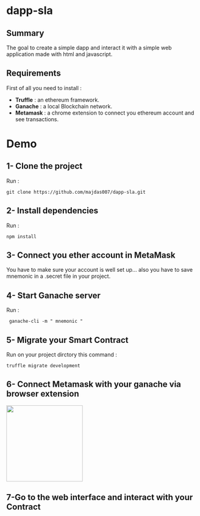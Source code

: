 # dapp-sla
## Summary
 The goal to create a simple dapp and interact it with a simple web application made with html and javascript.
## Requirements
 First of all you need to install :
 - **Truffle** : an ethereum framework.
 - **Ganache** : a local Blockchain network. 
 - **Metamask** :  a chrome extension to connect you ethereum account and see transactions.
# Demo
 
## 1- Clone the project
Run :
```
git clone https://github.com/majdas007/dapp-sla.git
```
## 2- Install dependencies
Run :
```
npm install
```
## 3- Connect you ether account in MetaMask
You have to make sure your account is well set up... also you have to save mnemonic in a .secret file in your project.
## 4- Start Ganache server
Run :
```
 ganache-cli -m " mnemonic " 
```
## 5- Migrate your Smart Contract
Run on your project dirctory this command : 
```
truffle migrate development 
```
## 6- Connect Metamask with your ganache via browser extension
  <img src="https://user-images.githubusercontent.com/7537712/54625709-06d33700-4a2d-11e9-8f3b-9ff621420a7e.png" align="center" height="200" width="200">
  
## 7-Go to the web interface and interact with your Contract   